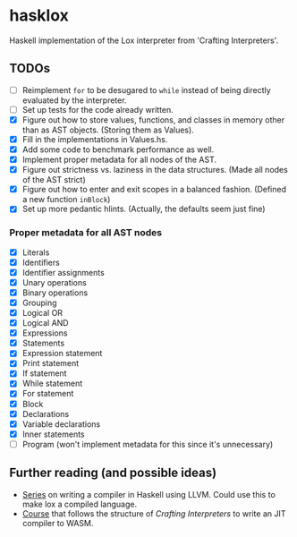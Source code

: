 # hasklox
Haskell implementation of the Lox interpreter from 'Crafting Interpreters'.

## TODOs

- [ ] Reimplement `for` to be desugared to `while` instead of being directly evaluated by the interpreter.
- [ ] Set up tests for the code already written.
- [x] Figure out how to store values, functions, and classes in memory other than as AST objects. (Storing them as Values).
- [x] Fill in the implementations in Values.hs.
- [x] Add some code to benchmark performance as well.
- [x] Implement proper metadata for all nodes of the AST.
- [x] Figure out strictness vs. laziness in the data structures. (Made all nodes of the AST strict)
- [x] Figure out how to enter and exit scopes in a balanced fashion. (Defined a new function `inBlock`)
- [x] Set up more pedantic hlints. (Actually, the defaults seem just fine)

### Proper metadata for all AST nodes
- [x] Literals
- [x] Identifiers
- [x] Identifier assignments
- [x] Unary operations
- [x] Binary operations
- [x] Grouping
- [x] Logical OR
- [x] Logical AND
- [x] Expressions
- [x] Statements
- [x] Expression statement
- [x] Print statement
- [x] If statement
- [x] While statement
- [x] For statement
- [x] Block
- [x] Declarations
- [x] Variable declarations
- [x] Inner statements
- [ ] Program (won't implement metadata for this since it's unnecessary)

## Further reading (and possible ideas)

- [Series](https://blog.josephmorag.com/posts/mcc2/) on writing a compiler in Haskell using LLVM. Could use this to make lox a compiled language.
- [Course](https://www.cs.cmu.edu/~btitzer/cs17-670/fall2022/) that follows the structure of _Crafting Interpreters_ to write an JIT compiler to WASM.
